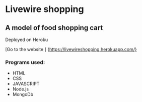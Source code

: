 
# Livewire shopping

## A model of food shopping cart

Deployed on Heroku

[Go to the website ] {https://livewireshopping.herokuapp.com/}

### Programs used:
- HTML
- CSS
- JAVASCRIPT
- Node.js
- MongoDb
